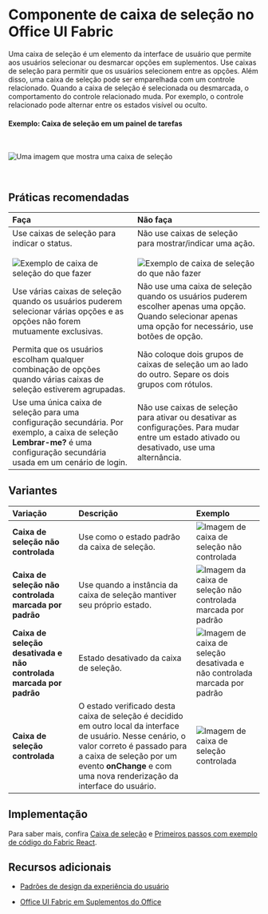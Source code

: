 # <a name="checkbox-component-in-office-ui-fabric"></a>Componente de caixa de seleção no Office UI Fabric

Uma caixa de seleção é um elemento da interface de usuário que permite aos usuários selecionar ou desmarcar opções em suplementos. Use caixas de seleção para permitir que os usuários selecionem entre as opções. Além disso, uma caixa de seleção pode ser emparelhada com um controle relacionado. Quando a caixa de seleção é selecionada ou desmarcada, o comportamento do controle relacionado muda. Por exemplo, o controle relacionado pode alternar entre os estados visível ou oculto.
  
#### <a name="example-check-box-in-a-task-pane"></a>Exemplo: Caixa de seleção em um painel de tarefas

<br/>

![Uma imagem que mostra uma caixa de seleção](../../images/overview_withApp_checkbox.png)

<br/>

## <a name="best-practices"></a>Práticas recomendadas

|**Faça**|**Não faça**|
|:------------|:--------------|
|Use caixas de seleção para indicar o status.<br/><br/>![Exemplo de caixa de seleção do que fazer](../../images/checkboxDo.png)<br/>|Não use caixas de seleção para mostrar/indicar uma ação.<br/><br/>![Exemplo de caixa de seleção do que não fazer](../../images/checkboxDont.png)<br/>|
|Use várias caixas de seleção quando os usuários puderem selecionar várias opções e as opções não forem mutuamente exclusivas.|Não use uma caixa de seleção quando os usuários puderem escolher apenas uma opção. Quando selecionar apenas uma opção for necessário, use botões de opção.|
|Permita que os usuários escolham qualquer combinação de opções quando várias caixas de seleção estiverem agrupadas.|Não coloque dois grupos de caixas de seleção um ao lado do outro. Separe os dois grupos com rótulos.|
|Use uma única caixa de seleção para uma configuração secundária. Por exemplo, a caixa de seleção **Lembrar-me?** é uma configuração secundária usada em um cenário de login.|Não use caixas de seleção para ativar ou desativar as configurações. Para mudar entre um estado ativado ou desativado, use uma alternância.|

## <a name="variants"></a>Variantes

|**Variação**|**Descrição**|**Exemplo**|
|:------------|:--------------|:----------|
|**Caixa de seleção não controlada**|Use como o estado padrão da caixa de seleção. |![Imagem de caixa de seleção não controlada](../../images/checkbox_unchecked.png)|
|**Caixa de seleção não controlada marcada por padrão**|Use quando a instância da caixa de seleção mantiver seu próprio estado. |![Imagem da caixa de seleção não controlada marcada por padrão](../../images/checkbox_checked.png)|
|**Caixa de seleção desativada e não controlada marcada por padrão**|Estado desativado da caixa de seleção. |![Imagem de caixa de seleção desativada e não controlada marcada por padrão](../../images/checkbox_disabled.png)|
|**Caixa de seleção controlada**|O estado verificado desta caixa de seleção é decidido em outro local da interface de usuário. Nesse cenário, o valor correto é passado para a caixa de seleção por um evento **onChange** e com uma nova renderização da interface do usuário. |![Imagem de caixa de seleção controlada](../../images/checkbox_unchecked.png)|

## <a name="implementation"></a>Implementação

Para saber mais, confira [Caixa de seleção](https://dev.office.com/fabric#/components/checkbox) e [Primeiros passos com exemplo de código do Fabric React](https://github.com/OfficeDev/Word-Add-in-GettingStartedFabricReact).

## <a name="additional-resources"></a>Recursos adicionais

- [Padrões de design da experiência do usuário](https://github.com/OfficeDev/Office-Add-in-UX-Design-Patterns-Code)

- [Office UI Fabric em Suplementos do Office](office-ui-fabric.md)
